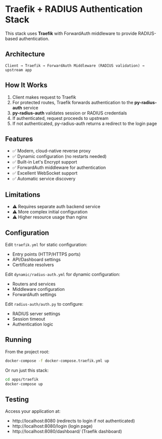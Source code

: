 # Traefik + RADIUS Authentication Stack

This stack uses **Traefik** with ForwardAuth middleware to provide RADIUS-based authentication.

## Architecture

```
Client → Traefik → ForwardAuth Middleware (RADIUS validation) → upstream app
```

## How It Works

1. Client makes request to Traefik
2. For protected routes, Traefik forwards authentication to the **py-radius-auth** service
3. **py-radius-auth** validates session or RADIUS credentials
4. If authenticated, request proceeds to upstream
5. If not authenticated, py-radius-auth returns a redirect to the login page

## Features

- ✅ Modern, cloud-native reverse proxy
- ✅ Dynamic configuration (no restarts needed)
- ✅ Built-in Let's Encrypt support
- ✅ ForwardAuth middleware for authentication
- ✅ Excellent WebSocket support
- ✅ Automatic service discovery

## Limitations

- ⚠️ Requires separate auth backend service
- ⚠️ More complex initial configuration
- ⚠️ Higher resource usage than nginx

## Configuration

Edit `traefik.yml` for static configuration:
- Entry points (HTTP/HTTPS ports)
- API/Dashboard settings
- Certificate resolvers

Edit `dynamic/radius-auth.yml` for dynamic configuration:
- Routers and services
- Middleware configuration
- ForwardAuth settings

Edit `radius-auth/auth.py` to configure:
- RADIUS server settings
- Session timeout
- Authentication logic

## Running

From the project root:

```bash
docker-compose -f docker-compose.traefik.yml up
```

Or run just this stack:

```bash
cd apps/traefik
docker-compose up
```

## Testing

Access your application at:
- http://localhost:8080 (redirects to login if not authenticated)
- http://localhost:8080/login (login page)
- http://localhost:8080/dashboard/ (Traefik dashboard)
